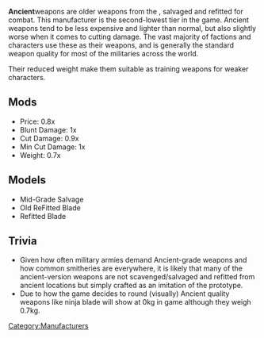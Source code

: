 **Ancient**weapons are older weapons from the [](Old_Empire.md), salvaged and refitted for combat. This
manufacturer is the second-lowest tier in the game. Ancient weapons tend
to be less expensive and lighter than normal, but also slightly worse
when it comes to cutting damage. The vast majority of factions and
characters use these as their weapons, and is generally the standard
weapon quality for most of the militaries across the world.

Their reduced weight make them suitable as training weapons for weaker
characters.

## Mods

- Price: 0.8x
- Blunt Damage: 1x
- Cut Damage: 0.9x
- Min Cut Damage: 1x
- Weight: 0.7x

## Models

- Mid-Grade Salvage
- Old ReFitted Blade
- Refitted Blade

## Trivia

- Given how often military armies demand Ancient-grade weapons and how
  common smitheries are everywhere, it is likely that many of the
  ancient-version weapons are not scavenged/salvaged and refitted from
  ancient locations but simply crafted as an imitation of the prototype.
- Due to how the game decides to round (visually) Ancient quality
  weapons like ninja blade will show at 0kg in game although they weigh
  0.7kg.

[Category:Manufacturers](Category:Manufacturers "wikilink")